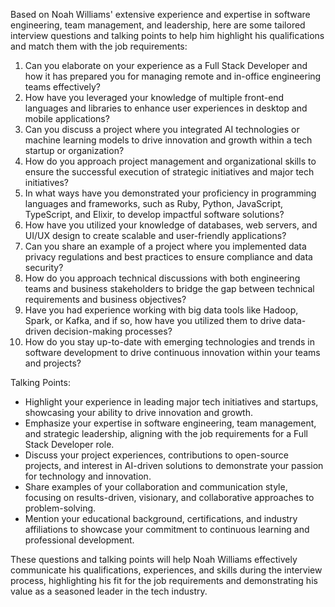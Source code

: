 Based on Noah Williams' extensive experience and expertise in software engineering, team management, and leadership, here are some tailored interview questions and talking points to help him highlight his qualifications and match them with the job requirements:

1. Can you elaborate on your experience as a Full Stack Developer and how it has prepared you for managing remote and in-office engineering teams effectively?
2. How have you leveraged your knowledge of multiple front-end languages and libraries to enhance user experiences in desktop and mobile applications?
3. Can you discuss a project where you integrated AI technologies or machine learning models to drive innovation and growth within a tech startup or organization?
4. How do you approach project management and organizational skills to ensure the successful execution of strategic initiatives and major tech initiatives?
5. In what ways have you demonstrated your proficiency in programming languages and frameworks, such as Ruby, Python, JavaScript, TypeScript, and Elixir, to develop impactful software solutions?
6. How have you utilized your knowledge of databases, web servers, and UI/UX design to create scalable and user-friendly applications?
7. Can you share an example of a project where you implemented data privacy regulations and best practices to ensure compliance and data security?
8. How do you approach technical discussions with both engineering teams and business stakeholders to bridge the gap between technical requirements and business objectives?
9. Have you had experience working with big data tools like Hadoop, Spark, or Kafka, and if so, how have you utilized them to drive data-driven decision-making processes?
10. How do you stay up-to-date with emerging technologies and trends in software development to drive continuous innovation within your teams and projects?

Talking Points:
- Highlight your experience in leading major tech initiatives and startups, showcasing your ability to drive innovation and growth.
- Emphasize your expertise in software engineering, team management, and strategic leadership, aligning with the job requirements for a Full Stack Developer role.
- Discuss your project experiences, contributions to open-source projects, and interest in AI-driven solutions to demonstrate your passion for technology and innovation.
- Share examples of your collaboration and communication style, focusing on results-driven, visionary, and collaborative approaches to problem-solving.
- Mention your educational background, certifications, and industry affiliations to showcase your commitment to continuous learning and professional development.

These questions and talking points will help Noah Williams effectively communicate his qualifications, experiences, and skills during the interview process, highlighting his fit for the job requirements and demonstrating his value as a seasoned leader in the tech industry.